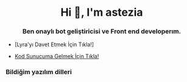 <h1 align="center">Hi 👋, I'm astezia</h1>
<h3 align="center">Ben onaylı bot geliştiricisi ve Front end developerım.</h3>

-  [Lyra'yı Davet Etmek İçin Tıkla!]

-  [Kod Sunucuma Gelmek İçin Tıkla!](https://discord.gg/aoijs)


<h3 align="left">Bildiğim yazılım dilleri</h3>
<p align="left"> <a href="https://developer.android.com" target="_blank" rel="noreferrer">
